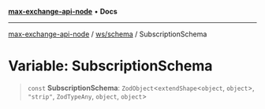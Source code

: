 [**max-exchange-api-node**](../../../README.md) • **Docs**

***

[max-exchange-api-node](../../../modules.md) / [ws/schema](../README.md) / SubscriptionSchema

# Variable: SubscriptionSchema

> `const` **SubscriptionSchema**: `ZodObject`\<`extendShape`\<`object`, `object`\>, `"strip"`, `ZodTypeAny`, `object`, `object`\>
